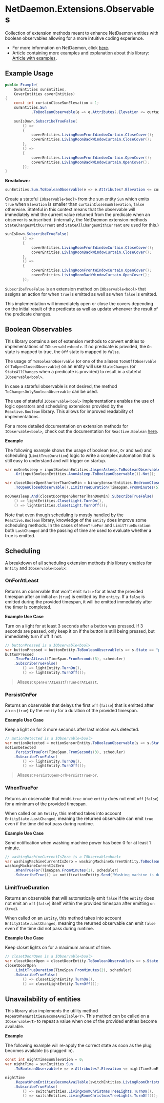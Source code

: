 # NetDaemon.Extensions.Observables

Collection of extension methods meant to enhance NetDaemon entities with boolean observables allowing for a more intuitive coding experience.

- For more information on NetDaemon, click [here](https://netdaemon.xyz/).
- Article containing more examples and explanation about this library: [Article with examples](https://dev.to/devjaspernl/supercharging-home-assistant-automations-initial-states-and-boolean-logic-for-netdaemon-rx-3bd5).

## Example Usage

```cs
public Example(
    SunEntities sunEntities, 
    CoverEntities coverEntities)
{
    const int curtainCloseSunElevation = 1;
    sunEntities.Sun
            .ToBooleanObservable(e => e.Attributes?.Elevation <= curtainCloseSunElevation);
    
    sunIsDown.SubscribeTrueFalse(
        () =>
        {
            coverEntities.LivingRoomFrontWindowCurtain.CloseCover();
            coverEntities.LivingRoomBackWindowCurtain.CloseCover();
        },
        () =>
        {
            coverEntities.LivingRoomFrontWindowCurtain.OpenCover();
            coverEntities.LivingRoomBackWindowCurtain.OpenCover();
        });
}
```

**Breakdown:**

```cs
sunEntities.Sun.ToBooleanObservable(e => e.Attributes?.Elevation <= curtainCloseSunElevation);
```
Create a stateful `IObservable<bool>` from the sun entity `Sun` which emits `true` when `Elevation` is smaller than `curtainCloseSunElevation`, `false` otherwise. Stateful in this context means that the observable will immediately emit the current value returned from the predicate when an observer is subscribed. (internally, the NetDaemon extension methods `StateChangesWithCurrent` and `StateAllChangesWithCurrent` are used for this.)

```cs
sunIsDown.SubscribeTrueFalse(
        () =>
        {
            coverEntities.LivingRoomFrontWindowCurtain.CloseCover();
            coverEntities.LivingRoomBackWindowCurtain.CloseCover();
        },
        () =>
        {
            coverEntities.LivingRoomFrontWindowCurtain.OpenCover();
            coverEntities.LivingRoomBackWindowCurtain.OpenCover();
        });
```

`SubscribeTrueFalse` is an extension method on `IObservable<bool>` that assigns an action for when `true` is emitted as well as when `false` is emitted.

This implementation will immediately open or close the covers depending on the initial result of the predicate as well as update whenever the result of the predicate changes.

## Boolean Observables

This library contains a set of extension methods to convert entities to implementations of `IObservable<bool>`. If no predicate is provided, the `On` state is mapped to true, the `Off` state is mapped to `false`.

The usage of `ToBooleanObservable` (or one of the aliases `ToOnOffObservable` or `ToOpenClosedObservable`) on an entity will use `StateChanges` (or `StateAllChanges` when a predicate is provided) to result in a stateful `IObservable<bool>`.

In case a stateful observable is not desired, the method `ToChangesOnlyBooleanObservable` can be used.

The use of stateful `IObservable<bool>` implementations enables the use of logic operators and scheduling extensions provided by the `Reactive.Boolean` library. This allows for improved readability of implementations.

For a more detailed documentation on extension methods for `IObservable<bool>`, check out the documentation for `Reactive.Boolean` [here](https://github.com/DevJasperNL/Reactive.Boolean).

**Example**

The following example shows the usage of boolean (`Not`, `Or` and `And`) and scheduling (`LimitTrueDuration`) logic to write a complex automation that is still easy to understand and will trigger on startup.
```cs
var noOneAsleep = inputBooleanEntities.JasperAsleep.ToBooleanObservable()
    .Or(inputBooleanEntities.AnonAsleep.ToBooleanObservable()).Not();

var closetDoorOpenShorterThanOneMin = binarySensorEntities.BedroomClosetDoorSensorContact
    .ToOpenClosedObservable().LimitTrueDuration(TimeSpan.FromMinutes(5), scheduler);

noOneAsleep.And(closetDoorOpenShorterThanOneMin).SubscribeTrueFalse(
    () => lightEntities.ClosetLight.TurnOn(),
    () => lightEntities.ClosetLight.TurnOff());
```

Note that even though scheduling is mostly handled by the `Reactive.Boolean` library, knowledge of the `Entity` does improve some scheduling methods. In the cases of `WhenTrueFor` and `LimitTrueDuration` both `LastChanged` and the passing of time are used to evaluate whether a true is emitted.

## Scheduling

A breakdown of all scheduling extension methods this library enables for `Entity` and `IObservable<bool>`:

### OnForAtLeast

Returns an observable that won't emit `false` for at least the provided timespan after an initial `on` (`true`) is emitted by the `entity`.
If a `false` is emitted during the provided timespan, it will be emitted immediately after the timer is completed.

**Example Use Case**

Turn on a light for at least 3 seconds after a button was pressed. If 3 seconds are passed, only keep it on if the button is still being pressed, but immediately turn if off if not.
```cs
// buttonPressed is a IObservable<bool>
var buttonPressed = buttonEntity.ToBooleanObservable(s => s.State == "pressed");
buttonPressed
    .TrueForAtLeast(TimeSpan.FromSeconds(3), scheduler)
    .SubscribeTrueFalse(
        () => lightEntity.TurnOn(),
        () => lightEntity.TurnOff());
```

> Aliases: `OpenForAtLeast`/`TrueForAtLeast`.

### PersistOnFor

Returns an observable that delays the first `off` (`false`) that is emitted after an `on` (`true`) by the `entity` for a duration of the provided timespan.

**Example Use Case**

Keep a light on for 3 more seconds after last motion was detected.
```cs
// motionDetected is a IObservable<bool>
var motionDetected = motionSensorEntity.ToBooleanObservable(s => s.State == "motion");
motionDetected
    .PersistTrueFor(TimeSpan.FromSeconds(3), scheduler)
    .SubscribeTrueFalse(
        () => lightEntity.TurnOn(),
        () => lightEntity.TurnOff());
```

> Aliases: `PersistOpenFor`/`PersistTrueFor`.

### WhenTrueFor

Returns an observable that emits `true` once `entity` does not emit `off` (`false`) for a minimum of the provided timespan.

When called on an `Entity`, this method takes into account `EntityState.LastChanged`, meaning the returned observable can emit `true` even if the time did not pass during runtime.

**Example Use Case**

Send notification when washing machine power has been 0 for at least 1 minute.
```cs
// washingMachineCurrentIsZero is a IObservable<bool>
var washingMachineCurrentIsZero = washingMachineCurrentEntity.ToBooleanObservable(s => s.State == 0);
washingMachineCurrentIsZero
    .WhenTrueFor(TimeSpan.FromMinutes(1), scheduler)
    .SubscribeTrue(() => notificationEntity.Send("Washing machine is done!"));
```

### LimitTrueDuration

Returns an observable that will automatically emit `false` if the `entity` does not emit an `off` (`false`) itself within the provided timespan after emitting `on` (`true`).

When called on an `Entity`, this method takes into account `EntityState.LastChanged`, meaning the returned observable can emit `false` even if the time did not pass during runtime.

**Example Use Case**

Keep closet lights on for a maximum amount of time.
```cs
// closetDoorOpen is a IObservable<bool>
var closetDoorOpen = closetDoorEntity.ToBooleanObservable(s => s.State == "open");
closetDoorOpen
    .LimitTrueDuration(TimeSpan.FromMinutes(2), scheduler)
    .SubscribeTrueFalse(
        () => closetLightEntity.TurnOn(),
        () => closetLightEntity.TurnOff());
```

## Unavailability of entities

This library also implements the utility method `RepeatWhenEntitiesBecomeAvailable<T>`. This method can be called on a `IObservable<T>` to repeat a value when one of the provided entities become available.

**Example**

The following example will re-apply the correct state as soon as the plug becomes available (is plugged in).
```cs
const int nightTimeSunElevation = 0;
var nightTime = sunEntities.Sun
    .ToBooleanObservable(e => e.Attributes?.Elevation <= nightTimeSunElevation);

nightTime
    .RepeatWhenEntitiesBecomeAvailable(switchEntities.LivingRoomChristmasTreeLights)
    .SubscribeTrueFalse(
        () => switchEntities.LivingRoomChristmasTreeLights.TurnOn(),
        () => switchEntities.LivingRoomChristmasTreeLights.TurnOff());
```